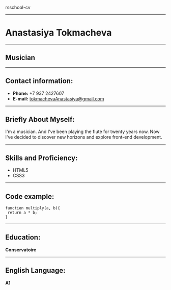 rsschool-cv

***

# Anastasiya Tokmacheva #

***

## Musician

***

## Contact information:
* **Phone:** +7 937 2427607
* **E-mail:** tokmachevaAnastasiya@gmail.com

***

## Briefly About Myself:
I'm a musician. And I've been playing the flute for twenty years now. Now I've decided to discover new horizons and explore front-end development.

***

## Skills and Proficiency:
* HTML5
* CSS3

***

## Code example:

```
function multiply(a, b){
 return a * b;
}
```

***

## Education:
**Conservatoire**

***

## English Language:
**A1**